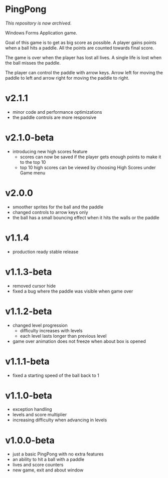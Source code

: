 # PingPong

*This repository is now archived.*

Windows Forms Application game.

Goal of this game is to get as big score as possible. A player gains points when a ball hits a paddle. All the points are counted towards final score.

The game is over when the player has lost all lives. A single life is lost when the ball misses the paddle.

The player can control the paddle with arrow keys. Arrow left for moving the paddle to left and arrow right for moving the paddle to right.

# v2.1.1
- minor code and performance optimizations
- the paddle controls are more responsive

# v2.1.0-beta
- introducing new high scores feature
    - scores can now be saved if the player gets enough points to make it to the top 10
    - top 10 high scores can be viewed by choosing High Scores under Game menu

# v2.0.0
- smoother sprites for the ball and the paddle
- changed controls to arrow keys only
- the ball has a small bouncing effect when it hits the walls or the paddle

# v1.1.4
- production ready stable release

# v1.1.3-beta
- removed cursor hide
- fixed a bug where the paddle was visible when game over

# v1.1.2-beta
- changed level progression
    - difficulty increases with levels
    - each level lasts longer than previous level
- game over animation does not freeze when about box is opened

# v1.1.1-beta
- fixed a starting speed of the ball back to 1

# v1.1.0-beta
  - exception handling
  - levels and score multiplier
  - increasing difficulty when advancing in levels

# v1.0.0-beta
  - just a basic PingPong with no extra features
  - an ability to hit a ball with a paddle
  - lives and score counters
  - new game, exit and about window

